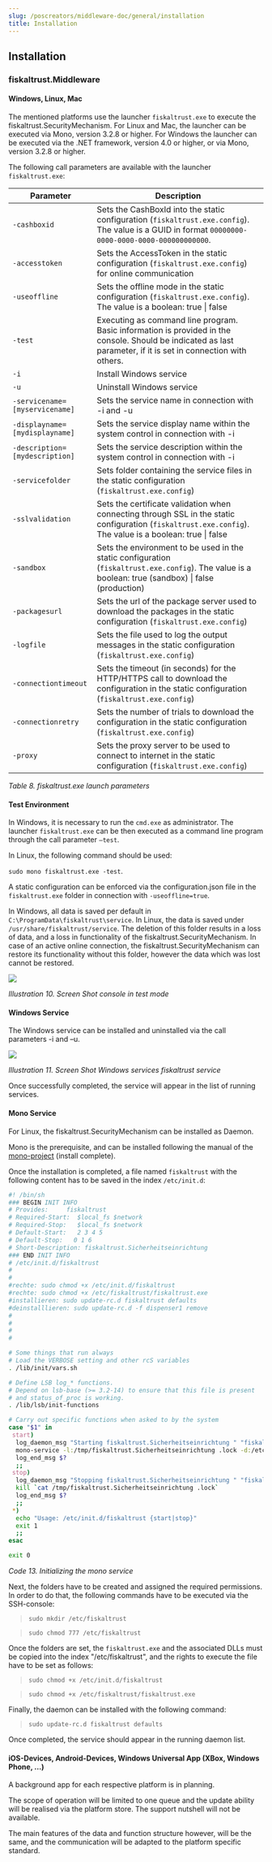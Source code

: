```yaml
---
slug: /poscreators/middleware-doc/general/installation
title: Installation
---
```


## Installation

### fiskaltrust.Middleware

#### Windows, Linux, Mac

The mentioned platforms use the launcher `fiskaltrust.exe` to execute the fiskaltrust.SecurityMechanism. For Linux and Mac, the launcher can be executed via Mono, version 3.2.8 or higher. For Windows the launcher can be executed via the .NET framework, version 4.0 or higher, or via Mono, version 3.2.8 or higher.

The following call parameters are available with the launcher `fiskaltrust.exe`:

| **Parameter**                  | **Description**                                                                                                                                                 |
|--------------------------------|-----------------------------------------------------------------------------------------------------------------------------------------------------------------|
| `-cashboxid`                   | Sets the CashBoxId into the static configuration (`fiskaltrust.exe.config`). The value is a GUID in format `00000000-0000-0000-0000-000000000000`.              |
| `-accesstoken`                 | Sets the AccessToken in the static configuration (`fiskaltrust.exe.config`) for online communication                                                            |
| `-useoffline`                  | Sets the offline mode in the static configuration (`fiskaltrust.exe.config`). The value is a boolean: true \| false                                             |
| `-test`                        | Executing as command line program. Basic information is provided in the console. Should be indicated as last parameter, if it is set in connection with others. |
| `-i`                           | Install Windows service                                                                                                                                         |
| `-u`                           | Uninstall Windows service                                                                                                                                       |
| `-servicename=[myservicename]` | Sets the service name in connection with -i and -u                                                                                                              |
| `-displayname=[mydisplayname]` | Sets the service display name within the system control in connection with -i                                                                                   |
| `-description=[mydescription]` | Sets the service description within the system control in connection with -i                                                                                    |
| `-servicefolder`               | Sets folder containing the service files in the static configuration (`fiskaltrust.exe.config`)                                                                 |
| `-sslvalidation`               | Sets the certificate validation when connecting through SSL in the static configuration (`fiskaltrust.exe.config`). The value is a boolean: true \| false       |
| `-sandbox`                     | Sets the environment to be used in the static configuration (`fiskaltrust.exe.config`). The value is a boolean: true (sandbox) \| false (production)            |
| `-packagesurl`                 | Sets the url of the package server used to download the packages in the static configuration (`fiskaltrust.exe.config`)                                         |
| `-logfile`                     | Sets the file used to log the output messages in the static configuration (`fiskaltrust.exe.config`)                                                            |
| `-connectiontimeout`           | Sets the timeout (in seconds) for the HTTP/HTTPS call to download the configuration in the static configuration (`fiskaltrust.exe.config`)                      |
| `-connectionretry`             | Sets the number of trials to download the configuration in the static configuration (`fiskaltrust.exe.config`)                                                  |
| `-proxy`                       | Sets the proxy server to be used to connect to internet in the static configuration (`fiskaltrust.exe.config`)                                                  |

<span id="_Toc527986661" class="anchor"></span>*Table 8. fiskaltrust.exe launch parameters*

#### Test Environment

In Windows, it is necessary to run the `cmd.exe` as administrator. The launcher `fiskaltrust.exe` can be then executed as a command line program through the call parameter `–test`.

In Linux, the following command should be used:

```sudo mono fiskaltrust.exe -test```.

A static configuration can be enforced via the configuration.json file in the `fiskaltrust.exe` folder in connection with `-useoffline=true`.

In Windows, all data is saved per default in `C:\ProgramData\fiskaltrust\service`. In Linux, the data is saved under `/usr/share/fiskaltrust/service`. The deletion of this folder results in a loss of data, and a loss in functionality of the fiskaltrust.SecurityMechanism. In case of an active online connection, the fiskaltrust.SecurityMechanism can restore its functionality without this folder, however the data which was lost cannot be restored.

![](./images/01-console-testmode.png)

<span id="_Toc527986811" class="anchor"></span>*Illustration 10. Screen Shot console in test mode*

#### Windows Service

The Windows service can be installed and uninstalled via the call parameters -i and –u.

![](./images/02-windows-services.png)

<span id="_Toc527986812" class="anchor"></span>*Illustration 11. Screen Shot Windows services fiskaltrust service*

Once successfully completed, the service will appear in the list of running services.

#### Mono Service

For Linux, the fiskaltrust.SecurityMechanism can be installed as Daemon.

Mono is the prerequisite, and can be installed following the manual of the [mono-project](http://www.mono-project.com/download/#download-lin) (install complete).

Once the installation is completed, a file named `fiskaltrust` with the following content has to be saved in the index `/etc/init.d`:

```sh
#! /bin/sh
### BEGIN INIT INFO
# Provides:     fiskaltrust
# Required-Start:  $local_fs $network
# Required-Stop:   $local_fs $network
# Default-Start:   2 3 4 5
# Default-Stop:   0 1 6
# Short-Description: fiskaltrust.Sicherheitseinrichtung 
### END INIT INFO
# /etc/init.d/fiskaltrust
#
#
#rechte: sudo chmod +x /etc/init.d/fiskaltrust
#rechte: sudo chmod +x /etc/fiskaltrust/fiskaltrust.exe
#installieren: sudo update-rc.d fiskaltrust defaults
#deinstalllieren: sudo update-rc.d -f dispenser1 remove
#
#
#
#

# Some things that run always
# Load the VERBOSE setting and other rcS variables
. /lib/init/vars.sh

# Define LSB log_* functions.
# Depend on lsb-base (>= 3.2-14) to ensure that this file is present
# and status_of_proc is working.
. /lib/lsb/init-functions

# Carry out specific functions when asked to by the system
case "$1" in
 start)
  log_daemon_msg "Starting fiskaltrust.Sicherheitseinrichtung " "fiskaltrust"
  mono-service -l:/tmp/fiskaltrust.Sicherheitseinrichtung .lock -d:/etc/fiskaltrust/ /etc/fiskaltrust/fiskaltrust.exe
  log_end_msg $?
  ;;
 stop)
  log_daemon_msg "Stopping fiskaltrust.Sicherheitseinrichtung " "fiskaltrust"
  kill `cat /tmp/fiskaltrust.Sicherheitseinrichtung .lock`
  log_end_msg $?
  ;;
 *)
  echo "Usage: /etc/init.d/fiskaltrust {start|stop}"
  exit 1
  ;;
esac

exit 0
```

<span id="_Toc527986837" class="anchor"></span>*Code 13. Initializing the mono service*

Next, the folders have to be created and assigned the required permissions. In order to do that, the following commands have to be executed via the SSH-console:

> `sudo mkdir /etc/fiskaltrust`

> `sudo chmod 777 /etc/fiskaltrust`

Once the folders are set, the `fiskaltrust.exe` and the associated DLLs must be copied into the index "/etc/fiskaltrust", and the rights to execute the file have to be set as follows:

> `sudo chmod +x /etc/init.d/fiskaltrust`

> `sudo chmod +x /etc/fiskaltrust/fiskaltrust.exe`

Finally, the daemon can be installed with the following command:

> `sudo update-rc.d fiskaltrust defaults`

Once completed, the service should appear in the running daemon list.

#### iOS-Devices, Android-Devices, Windows Universal App (XBox, Windows Phone, …)

A background app for each respective platform is in planning.

The scope of operation will be limited to one queue and the update ability will be realised via the platform store. The support nutshell will not be available.

The main features of the data and function structure however, will be the same, and the communication will be adapted to the platform specific standard.
